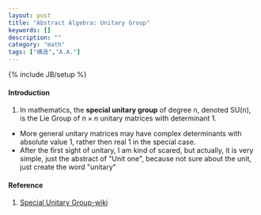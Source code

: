 ```yaml
---
layout: post
title: "Abstract Algebra: Unitary Group"
keywords: []
description: ""
category: "math"
tags: ["構造","A.A."]
---
```

{% include JB/setup %}

#### Introduction
1. In mathematics, the **special unitary group** of degree n, denoted SU(n), is the
Lie Group of $n \times n$ unitary matrices with determinant 1. 
- More general unitary matrices may have complex determinants with absolute
   value 1, rather then real 1 in the special case.
- After the first sight of unitary, I am kind of scared, but actually, it is
  very simple, just the abstract of "Unit one", because not sure about the unit,
  just create the word "unitary"

#### Reference
1. [Special Unitary Group-wiki](https://en.wikipedia.org/wiki/Special_unitary_group)
